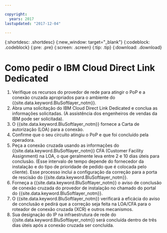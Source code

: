 ```yaml
---

copyright:
  years: 2017
lastupdated: "2017-12-04"

---
```


{:shortdesc: .shortdesc}
{:new_window: target="_blank"}
{:codeblock: .codeblock}
{:pre: .pre}
{:screen: .screen}
{:tip: .tip}
{:download: .download}

# Como pedir o IBM Cloud Direct Link Dedicated

1. Verifique os recursos do provedor de rede para atingir o PoP e a conexão cruzada apropriados para o ambiente do {{site.data.keyword.BluSoftlayer_notm}}.
2. Abra uma solicitação do IBM Cloud Direct Link Dedicated e conclua as informações solicitadas. (A assistência dos engenheiros de vendas da IBM pode ser solicitada).
3. O {{site.data.keyword.BluSoftlayer_notm}} fornece a Carta de autorização (LOA) para a conexão.
4. Confirme que o seu circuito atingiu o PoP e que foi concluído pela operadora.
5. Peça a conexão cruzada usando as informações do {{site.data.keyword.BluSoftlayer_notm}} CFA (Customer Facility Assignment) na LOA, o que geralmente leva entre 2 e 10 dias úteis para conclusão. (Esse intervalo de tempo depende do fornecedor da instalação e do tipo de prioridade de pedido que é colocada pelo cliente). Esse processo inclui a configuração da correção para a porta de rescisão do {{site.data.keyword.BluSoftlayer_notm}}.
6. Forneça a {{site.data.keyword.BluSoftlayer_notm}} o aviso de conclusão de conexão cruzada do provedor de instalação no chamado do portal do {{site.data.keyword.BluSoftlayer_notm}}.
7. O {{site.data.keyword.BluSoftlayer_notm}} verificará a eficácia do aviso de conclusão e pedirá que a correção seja feita na LOA/CFA para o roteador de conexão cruzada (XCR) e outros mecanismos.
8. Sua designação do IP na infraestrutura de rede do {{site.data.keyword.BluSoftlayer_notm}} será concluída dentro de três dias úteis após a conexão cruzada ser concluída.
